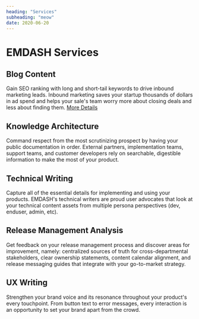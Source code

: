 ```yaml
---
heading: "Services"
subheading: "meow"
date: 2020-06-20
---
```

# EMDASH Services


## Blog Content

Gain SEO ranking with long and short-tail keywords to drive inbound marketing leads. Inbound marketing saves your startup thousands of dollars in ad spend and helps your sale's team worry more about closing deals and less about finding them. [More Details][1]

## Knowledge Architecture

Command respect from the most scrutinizing prospect by having your public documentation in order. External partners, implementation teams, support teams, and customer developers rely on searchable, digestible information to make the most of your product.

## Technical Writing

Capture all of the essential details for implementing and using your products. EMDASH's technical writers are proud user advocates that look at your technical content assets from multiple persona perspectives (dev, enduser, admin, etc).

## Release Management Analysis

Get feedback on your release management process and discover areas for improvement, namely: centralized sources of truth for cross-departmental stakeholders, clear ownership statements, content calendar alignment, and release messaging guides that integrate with your go-to-market strategy.  

## UX Writing

Strengthen your brand voice and its resonance throughout your product's every touchpoint. From button text to error messages, every interaction is an opportunity to set your brand apart from the crowd.


[1]: /blog/blog-content

